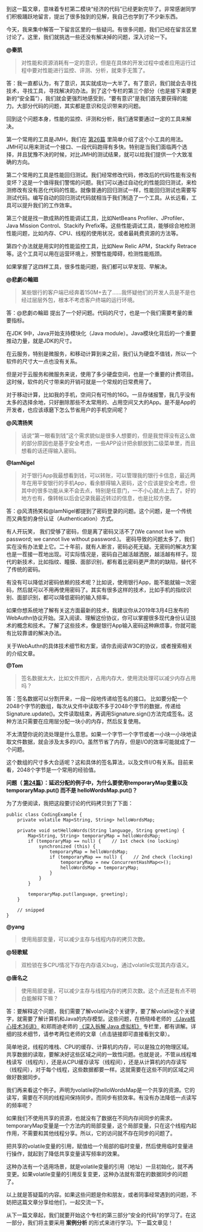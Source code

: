 到这一篇文章，意味着专栏第二模块“经济的代码”已经更新完毕了。非常感谢同学们积极踊跃地留言，提出了很多独到的见解，我自己也学到了不少新东西。

今天，我来集中解答一下留言区里的一些疑问。有很多问题，我们已经在留言区里讨论了。这里，我们就挑选一些还没有解决掉的问题，深入讨论一下。

**@秦凯**

> 对性能和资源消耗有一定的意识，但是在具体的开发过程中或者应用运行过程中要对性能进行监控、评测、分析，就束手无策了。

答：我一直都认为，有了意识，其实就成功一大半了。有了意识，我们就会去寻找技术，寻找工具，寻找解决的办法。到了这个专栏的第三个部分（也是接下来要更新的“安全篇”），我们就会更强烈地感受到，“要有意识”是我们首先要获得的能力。大部分代码的问题，其实都是意识和见识带来的问题。

回到这个问题本身，性能的监控、评测和分析，我们通常要通过一定的工具来解决。

第一个常用的工具是JMH，我们在 [第26篇](https://time.geekbang.org/column/article/84096) 里简单介绍了这个小工具的用法。JMH可以用来测试一个接口、一段代码跑得有多快。特别是当我们面临两个选择，并且犹豫不决的时候，对比JMH的测试结果，就可以给我们提供一个大致准确的方向。

第二个常用的工具是性能回归测试。我们经常修改代码，修改后的代码性能有没有变坏？这是一个值得我们警惕的问题。我们可以通过自动化的性能回归测试，来检测修改有没有恶化代码的性能。就像普通的回归测试一样，性能回归测试也需要写测试代码。编写自动的回归测试代码就相当于我们制造了一个工具。从长远看，工具可以提升我们的工作效率。

第三个就是找一款成熟的性能调试工具，比如NetBeans Profiler、JProfiler、Java Mission Control、Stackify Prefix等。这些性能调试工具，能够综合地检测性能问题，比如内存、CPU、线程的使用状况，或者最耗费资源的方法等。

第四个办法就是用实时的性能监控工具，比如New Relic APM，Stackify Retrace等。这个工具可以用在运营环境上，预警性能障碍，检测性能瓶颈。

如果掌握了这四样工具，很多性能问题，我们都可以早发现、早解决。

**@悲劇の輪廻**

> 某些银行的客户端已经奔着150M+去了……我怀疑他们的开发人员是不是也经过层层外包，根本不考虑客户终端的运行环境。

答：@悲劇の輪廻 提出了一个好问题。代码的尺寸，也是一个我们需要考量的重要指标。

在JDK 9中，Java开始支持模块化（Java module）。Java模块化背后的一个重要推动力量，就是JDK的尺寸。

在云服务，特别是微服务，和移动计算到来之前，我们认为硬盘不值钱，所以一个软件的尺寸大一点也没有关系。

但是对于云服务和微服务来说，使用了多少硬盘空间，也是一个重要的计费项目。这时候，软件的尺寸带来的开销可就是一个常规的日常费用了。

对于移动计算，比如我的手机，空间只有可怜的16G。一旦存储报警，我几乎没有太多的选择余地，只好删除那些不太常用的、占用空间又大的App。是不是App的开发者，也应该琢磨下怎么节省用户的手机空间呢？

**@风清扬笑**

> 话说“第一眼看到钱”这个需求貌似是很多人想要的，但是我觉得没有这么做的部分原因也是基于安全考虑，一些APP设计把余额放到二级菜单里，而且想看的话还得输入密码。

**@IamNigel**

> 对于银行App我最想看到钱，可以转账，可以管理我的银行卡信息，最近两年在用平安银行的手机App，看余额得输入密码，这个应该是安全考虑，但其中的很多功能从来不会去点，特别是任意门，一不小心就点上去了。好的地方也有，像转帐以后会记录我最近转过的信息，也是比较方便。

答：@风清扬笑和@IamNigel都提到了密码登录的问题。这个问题，是一个传统而又典型的身份认证（Authentication）方式。

有人开玩笑， 我们受够了密码，但是离了密码又活不了(We cannot live with password; we cannot live without password.)。 密码导致的问题太多了，我们实在没有办法爱上它。二十年前，就有人断言，密码必死无疑。无密码的解决方案也是一茬接一茬地出现。可实际情况是，密码自己越活越洒脱，越活越有样子。现代的新技术，比如指纹、瞳膜、面部识别，都有着比密码更严肃的的缺陷，替代不了传统的密码。

有没有可以降低对密码依赖的技术呢？比如说，使用银行App，能不能就输一次密码，然后就可以不用再使用密码了。其实有很多这样的技术，比如手机的指纹识别、面部识别，都可以降低密码的输入频率。

如果你想系统地了解有关这方面最新的技术，我建议你从2019年3月4日发布的WebAuthn协议开始。深入阅读、理解这份协议，你可以掌握很多现代身份认证技术的概念和技术。了解了这些技术，像是银行App输入密码这种麻烦事，你就可能有比较靠谱的解决办法。

关于WebAuthn的具体技术细节和方案，请你去阅读W3C的协议，或者搜索相关的介绍文章。

**@Tom**

> 签名数据太大，比如文件图片，占用内存大，使用流处理可以减少内存占用吗？

答：签名数据可以分割开来，一段一段地传递给签名的接口。 比如要分配一个2048个字节的数组，每次从文件中读取不多于2048个字节的数据，传递给Signature.update()。文件读取结束，再调用Signature.sign()方法完成签名。这种方法只需要在应用层分配一块小的内存，然后反复使用。

不太清楚你说的流处理是什么意思。如果一个字节一个字节或者一小块一小块地读取文件数据，就会涉及太多的I/O。虽然节省了内存，但是I/O的效率可能就成了一个问题。

这个数组的尺寸多大合适呢？这和具体的签名算法，以及文件I/O有关系。目前来看，2048个字节是一个常用的经验值。

**问题（ [第24篇](https://time.geekbang.org/column/article/83504)）：延迟分配的例子中，为什么要使用temporaryMap变量以及temporaryMap.put() 而不是 helloWordsMap.put()？**

为了方便阅读，我把这段要讨论的代码拷贝到了下面：

```
public class CodingExample {
    private volatile Map<String, String> helloWordsMap;

    private void setHelloWords(String language, String greeting) {
        Map<String, String> temporaryMap = helloWordsMap;
        if (temporaryMap == null) {    // 1st check (no locking)
            synchronized (this) {
                temporaryMap = helloWordsMap;
                if (temporaryMap == null) {    // 2nd check (locking)
                    temporaryMap = new ConcurrentHashMap<>();
                    helloWordsMap = temporaryMap;
                }
            }
        }

        temporaryMap.put(language, greeting);
    }

    // snipped
}

```

**@yang**

> 使用局部变量，可以减少主存与线程内存的拷贝次数。

**@轻歌赋**

> 双检锁在多CPU情况下存在内存语义bug，通过volatile实现其内存语义。

**@唐名之**

> 使用局部变量，可以减少主存与线程内存的拷贝次数。这个点还是有点不明白能解释下嘛？

答：要解释这个问题，我们需要了解volatile这个关键字，要了解volatile这个关键字，就需要了解计算机和Java的内存模型。这些问题，在杨晓峰老师的 [《Java核心技术36讲》](https://time.geekbang.org/column/article/10772) 和郑雨迪老师的 [《深入拆解 Java 虚拟机》](https://time.geekbang.org/column/article/13484) 专栏里，都有讲解。详细的技术细节，请参考两位老师的文章（点击链接即可直接看到文章）。

简单地说，线程的堆栈、CPU的缓存、计算机的内存，可以是独立的物理区域。共享数据的读取，要解决好这些区域之间的一致性问题。也就是说，不管从线程堆栈读写（线程内），还是从CPU缓存读写（线程间），还是从计算机的内存读写（线程间），对于每个线程，这些数据都要一样。这就需要在这些不同的区域之间做好数据同步。

我们再来看这个例子。声明为volatile的helloWordsMap是一个共享的资源。它的读写，需要在不同的线程间保持同步。而同步有损效率。有没有办法降低一点读写的频率呢？

如果我们不使用共享的资源，也就没有了数据在不同内存间同步的需求。temporaryMap变量是一个方法内的局部变量，这个局部变量，只在这个线程内起作用，不需要和其他线程分享。所以，它的访问就不存在同步的问题了。

把共享的volatile变量的引用，赋值给一个局部的临时变量，然后使用临时变量进行操作，就起到了降低共享变量读写频率的效果。

这种办法有一个适用场景，就是volatile变量的引用（地址）一旦初始化，就不再变更。如果volatile变量的引用反复变更，这种办法就有潜在的数据同步的问题了。

以上就是答疑篇的内容。如果这些问题是你和朋友，或者同事经常遇到的问题，不妨把这篇文章分享给他们，一起交流一下。

从下一篇文章起，我们就要开始这个专栏的第三部分“安全的代码”的学习了。在这一部分，我们将主要采用 **案例分析** 的形式来进行学习。下一篇文章见！